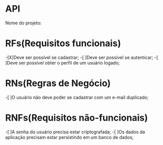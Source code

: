 # API

Nome do projeto:

# RFs(Requisitos funcionais)
-[X]Deve ser possível se cadastrar;
-[ ]Deve ser possível se autenticar;
-[ ]Deve ser possível obter o perfil de um usuário logado;

# RNs(Regras de Negócio)
-[ ]O usuário não deve poder se cadastrar com um e-mail duplicado;

# RNFs(Requisitos não-funcionais)
-[ ]A senha do usuário precisa estar criptografada;
-[ ]Os dados da aplicação precisam estar persistindo em um banco de dados;
